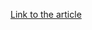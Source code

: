 [Link to the article](https://research.nccgroup.com/2022/07/13/climbing-mount-everest-black-byte-bytes-back/)
